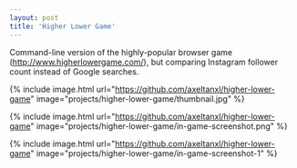 ```yaml
---
layout: post
title: 'Higher Lower Game'
---
```


Command-line version of the highly-popular browser game (http://www.higherlowergame.com/), but comparing Instagram follower count instead of Google searches.

{% include image.html url="https://github.com/axeltanxl/higher-lower-game" image="projects/higher-lower-game/thumbnail.jpg" %}

{% include image.html url="https://github.com/axeltanxl/higher-lower-game" image="projects/higher-lower-game/in-game-screenshot.png" %}

{% include image.html url="https://github.com/axeltanxl/higher-lower-game" image="projects/higher-lower-game/in-game-screenshot-1" %}
